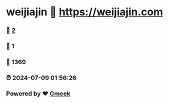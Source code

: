 # weijiajin :link: https://weijiajin.com 
### :page_facing_up: [2](https://weijiajin.com/tag.html) 
### :speech_balloon: 1 
### :hibiscus: 1369 
### :alarm_clock: 2024-07-09 01:56:26 
### Powered by :heart: [Gmeek](https://github.com/Meekdai/Gmeek)
